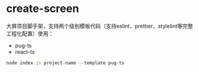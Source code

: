# create-screen

大屏项目脚手架，支持两个级别模板代码（支持eslint、prettier、stylelint等完整工程化配置）使用：

- pug-ts
- react-ts  

```javascript
node index.js project-name --template pug-ts
```
